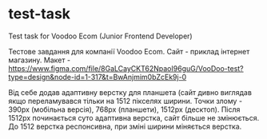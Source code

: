 # test-task
Test task for Voodoo Ecom (Junior Frontend Developer)

Тестове завдання для компанії Voodoo Ecom.
Сайт - приклад інтернет магазину.
Макет - https://www.figma.com/file/8GaLCayCKT62NpaoI96guG/VooDoo-test?type=design&node-id=1-317&t=BwAnjmim0bZcEk9j-0

Від себе додав адаптивну верстку для планшета (сайт дивно виглядав якщо переламувався тільки на 1512 пікселях ширини.
Точки злому - 390px (мобільна версія), 768px (планшети), 1512px (десктоп). Після 1512px починається суто адаптивна верстка, сайт більше не змінюється. До 1512 верстка респонсивна, при зміні ширини міняється верстка.
